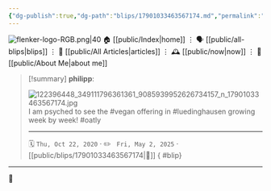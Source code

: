 ```yaml
---
{"dg-publish":true,"dg-path":"blips/17901033463567174.md","permalink":"/blips/17901033463567174/","title":"philipp on instagram @ 2020-10-22","created":"2020-10-22T10:00:00","updated":"2025-05-02T17:43:08"}
---
```



<div class="transclusion internal-embed is-loaded"><div class="markdown-embed">




![flenker-logo-RGB.png|40](/img/user/attachments/flenker-logo-RGB.png)
🏠 [[public/Index\|home]]  ⋮ 🗣️ [[public/all-blips\|blips]] ⋮  📝 [[public/All Articles\|articles]]  ⋮ 🕰️ [[public/now\|now]] ⋮ 🪪 [[public/About Me\|about me]]


</div></div>


> [!summary] **philipp**:
>
> ![122396448_349111796361361_9085939952626734157_n_17901033463567174.jpg](/img/user/attachments/122396448_349111796361361_9085939952626734157_n_17901033463567174.jpg)
> I am psyched to see the #vegan offering in #luedinghausen growing week by week! #oatly
> - - -
>
> 🗓️ <code>Thu, Oct 22, 2020</code>  · ✏️ <code> Fri, May 2, 2025</code>  · [[public/blips/17901033463567174\|🔗]]
{ #blip}


- - -

 👾
